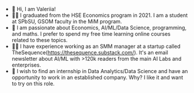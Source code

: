 - 👋 Hi, I am Valeriia!
- 👩‍🎓 I graduated from the HSE Economics program in 2021. I am a student at SPbSU, GSOM faculty in the MiM program.
- 💫 I am passionate about Economics, AI/ML/Data Science, programming, and maths. I prefer to spend my free time learning online courses related to these topics.
- 👩‍💻 I have experience working as an SMM manager at a startup called TheSequence(https://thesequence.substack.com/). It's an email newsletter about AI/ML with >120k readers from the main AI Labs and enterprises.
- 🙌 I wish to find an internship in Data Analytics/Data Science and have an opportunity to work in an established company. Why? I like it and want to try on this role.

<!---
kavaivaleri/kavaivaleri is a ✨ special ✨ repository because its `README.md` (this file) appears on your GitHub profile.
You can click the Preview link to take a look at your changes.
--->

